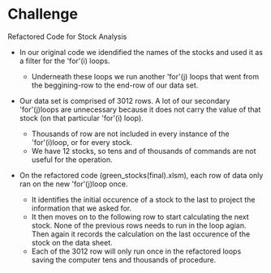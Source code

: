 # Challenge
Refactored Code for Stock Analysis

* In our original code we idendified the names of the stocks and used it as a filter for the 'for'(i) loops.
   * Underneath these loops we run another 'for'(j) loops that went from the beggining-row to the end-row of our data set.

* Our data set is comprised of 3012 rows. A lot of our secondary 'for'(j)loops are unnecessary because it does not carry the value of that stock (on that particular 'for'(i) loop). 
   * Thousands of row are not included in every instance of the 'for'(i)loop, or for every stock. 
   * We have 12 stocks, so tens and of thousands of commands are not useful for the operation.
     
* On the refactored code (green_stocks(final).xlsm), each row of data only ran on the new 'for'(j)loop once.
   * It identifies the initial occurence of a stock to the last to project the information that we asked for.
   * It then moves on to the following row to start calculating the next stock. None of the previous rows needs to run in the 
     loop agian. Then again it records the calculation on the last occurence of the stock on the data sheet.
   * Each of the 3012 row will only run once in the refactored loops saving the computer tens and thousands of procedure.
